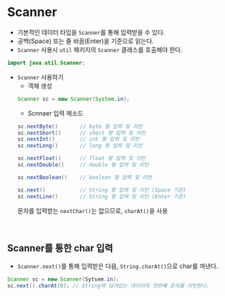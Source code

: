 # Scanner
- 기본적인 데이터 타입을 ```Scanner```를 통해 입력받을 수 있다.
- 공백(Space) 또는 줄 바꿈(Enter)을 기준으로 읽는다.
- ```Scanner``` 사용시 ```util``` 패키지의 ```Scanner``` 클래스를 호출해야 한다.
```java
import java.util.Scanner;
```

- ```Scanner``` 사용하기
    - 객체 생성
    ```java
    Scanner sc = new Scanner(System.in);
    ```
    - Scnnaer 입력 메소드
    ```java
    sc.nextByte()		// byte 형 입력 및 리턴
    sc.nextShort()		// short 형 입력 및 리턴
    sc.nextInt()		// int 형 입력 및 리턴
    sc.nextLong()		// long 형 입력 및 리턴
 
    sc.nextFloat()		// float 형 입력 및 리턴
    sc.nextDouble()		// double 형 입력 및 리턴
 
    sc.nextBoolean()	// boolean 형 입력 및 리턴
 
    sc.next()			// String 형 입력 및 리턴 (Space 기준)
    sc.nextLine()		// String 형 입력 및 리턴 (Enter 기준)
    ```
    문자를 입력받는 ```nextChar()```는 없으므로, ```charAt()```을 사용

<Br>

## Scanner를 통한 char 입력
- ```Scanner.next()```를 통해 입력받은 다음, ```String.charAt()```으로 char를 꺼낸다.
```java
Scanner sc = new Scanner(Sytsem.in);
sc.next().charAt(0); // String에 담겨있는 데이터의 첫번째 문자를 리턴한다.
```